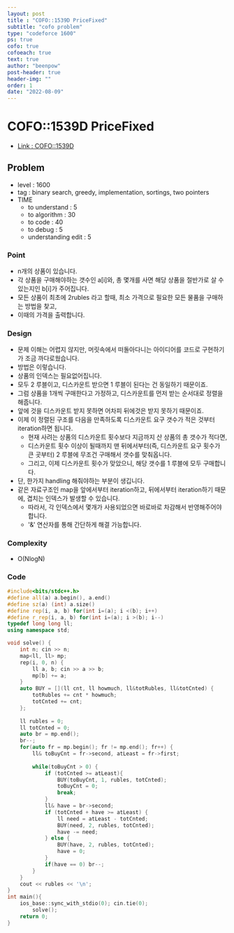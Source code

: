 ```yaml
---
layout: post
title : "COFO::1539D PriceFixed"
subtitle: "cofo problem"
type: "codeforce 1600"
ps: true
cofo: true
cofoeach: true
text: true
author: "beenpow"
post-header: true
header-img: ""
order: 1
date: "2022-08-09"
---
```

# COFO::1539D PriceFixed
- [Link : COFO::1539D](https://codeforces.com/problemset/problem/1539/D)


## Problem 

- level : 1600
- tag : binary search, greedy, implementation, sortings, two pointers
- TIME
  - to understand    : 5
  - to algorithm     : 30
  - to code          : 40
  - to debug         : 5
  - understanding edit : 5 

### Point
- n개의 상품이 있습니다.
- 각 상품을 구매해야하는 갯수인 a[i]와, 총 몇개를 사면 해당 상품을 절반가로 살 수 있는지인 b[i]가 주어집니다.
- 모든 상품이 최초에 2rubles 라고 할때, 최소 가격으로 필요한 모든 물품을 구매하는 방법을 찾고,
- 이때의 가격을 출력합니다.

### Design
- 문제 이해는 어렵지 않지만, 머릿속에서 떠돌아다니는 아이디어를 코드로 구현하기가 조금 까다로웠습니다.
- 방법은 이렇습니다.
- 상품의 인덱스는 필요없어집니다.
- 모두 2 루블이고, 디스카운트 받으면 1 루블이 된다는 건 동일하기 때문이죠.
- 그럼 상품을 1개씩 구매한다고 가정하고, 디스카운트를 먼저 받는 순서대로 정렬을 해줍니다.
- 앞에 것을 디스카운트 받지 못하면 어차피 뒤에것은 받지 못하기 때문이죠.
- 이제 이 정렬된 구조를 다음을 만족하도록 디스카운트 요구 갯수가 적은 것부터 iteration하면 됩니다.
  - 현재 사려는 상품의 디스카운트 횟수보다 지금까지 산 상품의 총 갯수가 적다면,
  - 디스카운트 횟수 이상이 될때까지 맨 뒤에서부터(즉, 디스카운트 요구 횟수가 큰 곳부터) 2 루블에 무조건 구매해서 갯수를 맞춰옵니다.
  - 그리고, 이제 디스카운트 횟수가 맞았으니, 해당 갯수를 1 루블에 모두 구매합니다.
- 단, 한가지 handling 해줘야하는 부분이 생깁니다.
- 같은 자료구조인 map을 앞에서부터 iteration하고, 뒤에서부터 iteration하기 때문에, 겹치는 인덱스가 발생할 수 있습니다.
  - 따라서, 각 인덱스에서 몇개가 사용되었으면 바로바로 차감해서 반영해주어야 합니다.
  - '&' 연산자를 통해 간단하게 해결 가능합니다.

### Complexity
- O(NlogN)

### Code

```cpp
#include<bits/stdc++.h>
#define all(a) a.begin(), a.end()
#define sz(a) (int) a.size()
#define rep(i, a, b) for(int i=(a); i <(b); i++)
#define r_rep(i, a, b) for(int i=(a); i >(b); i--)
typedef long long ll;
using namespace std;

void solve() {
    int n; cin >> n;
    map<ll, ll> mp;
    rep(i, 0, n) {
        ll a, b; cin >> a >> b;
        mp[b] += a;
    }
    auto BUY = [](ll cnt, ll howmuch, ll&totRubles, ll&totCnted) {
        totRubles += cnt * howmuch;
        totCnted += cnt;
    };
    
    ll rubles = 0;
    ll totCnted = 0;
    auto br = mp.end();
    br--;
    for(auto fr = mp.begin(); fr != mp.end(); fr++) {
        ll& toBuyCnt = fr->second, atLeast = fr->first;
        
        while(toBuyCnt > 0) {
            if (totCnted >= atLeast){
                BUY(toBuyCnt, 1, rubles, totCnted);
                toBuyCnt = 0;
                break;
            }
            ll& have = br->second;
            if (totCnted + have >= atLeast) {
                ll need = atLeast - totCnted;
                BUY(need, 2, rubles, totCnted);
                have -= need;
            } else {
                BUY(have, 2, rubles, totCnted);
                have = 0;
            }
            if(have == 0) br--;
        }
    }
    cout << rubles << '\n';
}
int main(){
    ios_base::sync_with_stdio(0); cin.tie(0);
        solve();
    return 0;
}
```
